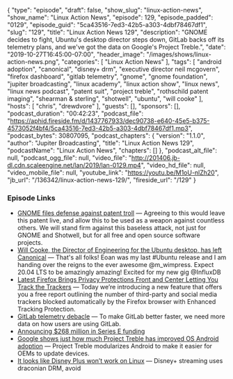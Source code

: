 {
  "type": "episode",
  "draft": false,
  "show_slug": "linux-action-news",
  "show_name": "Linux Action News",
  "episode": 129,
  "episode_padded": "0129",
  "episode_guid": "5ca43516-7ed3-42b5-a303-4dbf78467df1",
  "slug": "129",
  "title": "Linux Action News 129",
  "description": "GNOME decides to fight, Ubuntu's desktop director steps down, GitLab backs off its telemetry plans, and we've got the data on Google's Project Treble.",
  "date": "2019-10-27T16:45:00-07:00",
  "header_image": "/images/shows/linux-action-news.png",
  "categories": [
    "Linux Action News"
  ],
  "tags": [
    "android adoption",
    "canonical",
    "disney+ drm",
    "executive director neil mcgovern",
    "firefox dashboard",
    "gitlab telemetry",
    "gnome",
    "gnome foundation",
    "jupiter broadcasting",
    "linux academy",
    "linux action show",
    "linux news",
    "linux news podcast",
    "patent suit",
    "project treble",
    "rothschild patent imaging",
    "shearman & sterling",
    "shotwell",
    "ubuntu",
    "will cooke"
  ],
  "hosts": [
    "chris",
    "drewdvore"
  ],
  "guests": [],
  "sponsors": [],
  "podcast_duration": "00:42:23",
  "podcast_file": "https://aphid.fireside.fm/d/1437767933/dec90738-e640-45e5-b375-4573052f4bf4/5ca43516-7ed3-42b5-a303-4dbf78467df1.mp3",
  "podcast_bytes": 30807095,
  "podcast_chapters": {
    "version": "1.1.0",
    "author": "Jupiter Broadcasting",
    "title": "Linux Action News 129",
    "podcastName": "Linux Action News",
    "chapters": []
  },
  "podcast_alt_file": null,
  "podcast_ogg_file": null,
  "video_file": "http://201406.jb-dl.cdn.scaleengine.net/lan/2019/lan-0129.mp4",
  "video_hd_file": null,
  "video_mobile_file": null,
  "youtube_link": "https://youtu.be/M1oU-nlZh20",
  "jb_url": "/136342/linux-action-news-129/",
  "fireside_url": "/129"
}


### Episode Links

  * [GNOME files defense against patent troll](https://www.gnome.org/news/2019/10/gnome-files-defense-against-patent-troll/# "GNOME files defense against patent troll") — Agreeing to this would leave this patent live, and allow this to be used as a weapon against countless others. We will stand firm against this baseless attack, not just for GNOME and Shotwell, but for all free and open source software projects.
  * [Will Cooke, the Director of Engineering for the Ubuntu desktop, has left Canonical](https://twitter.com/8none1/status/1186986800851640320 "Will Cooke, the Director of Engineering for the Ubuntu desktop, has left Canonical") — That's all folks! Eoan was my last #Ubuntu release and I am handing over the reigns to the ever awesome @m_wimpress. Expect 20.04 LTS to be amazingly amazing! Excited for my new gig @InfluxDB
  * [Latest Firefox Brings Privacy Protections Front and Center Letting You Track the Trackers](https://blog.mozilla.org/blog/2019/10/22/latest-firefox-brings-privacy-protections-front-and-center-letting-you-track-the-trackers/ "Latest Firefox Brings Privacy Protections Front and Center Letting You Track the Trackers") — Today we’re introducing a new feature that offers you a free report outlining the number of third-party and social media trackers blocked automatically by the Firefox browser with Enhanced Tracking Protection.
  * [GitLab telemetry debacle](https://about.gitlab.com/blog/2019/10/10/update-free-software-and-telemetry/ "GitLab telemetry debacle") — To make GitLab better faster, we need more data on how users are using GitLab. 
  * [Announcing $268 million in Series E funding](https://about.gitlab.com/blog/2019/09/17/gitlab-series-e-funding/ "Announcing $268 million in Series E funding")
  * [Google shows just how much Project Treble has improved OS Android adoption](https://www.xda-developers.com/google-project-treble-improved-os-android-adoption/ "Google shows just how much Project Treble has improved OS Android adoption") — Project Treble modularizes Android to make it easier for OEMs to update devices.
  * [It looks like Disney Plus won’t work on Linux](https://hansdegoede.livejournal.com/22338.html "It looks like Disney Plus won’t work on Linux") — Disney+ streaming uses draconian DRM, avoid 


